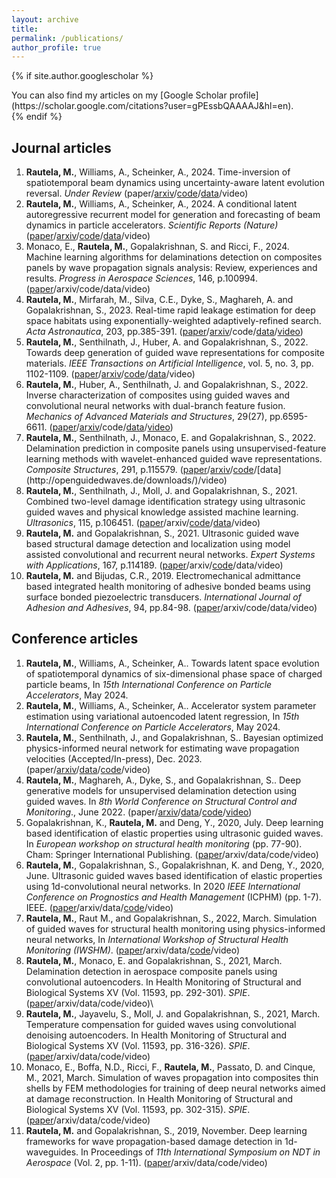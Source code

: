 ```yaml
---
layout: archive
title:
permalink: /publications/
author_profile: true
---
```


{% if site.author.googlescholar %}
  <div class="wordwrap">You can also find my articles on my [Google Scholar profile](https://scholar.google.com/citations?user=gPEssbQAAAAJ&hl=en)</a>.</div>
{% endif %}

## Journal articles
1. **Rautela, M.**, Williams, A., Scheinker, A., 2024. Time-inversion of spatiotemporal beam dynamics using uncertainty-aware latent evolution reversal. *Under Review* (paper/[arxiv](https://arxiv.org/abs/2408.07847)/[code](https://github.com/mahindrautela/rLEM)/[data](https://zenodo.org/records/10819001)/video)
2. **Rautela, M.**, Williams, A., Scheinker, A., 2024. A conditional latent autoregressive recurrent model for generation and forecasting of beam dynamics in particle accelerators. *Scientific Reports (Nature)* ([paper](https://www.nature.com/articles/s41598-024-68944-0)/[arxiv](https://arxiv.org/abs/2403.13858)/[code](https://github.com/mahindrautela/CLARM)/[data](https://zenodo.org/records/10819001)/video)
3. Monaco, E., **Rautela, M.**, Gopalakrishnan, S. and Ricci, F., 2024. Machine learning algorithms for delaminations detection on composites panels by wave propagation signals analysis: Review, experiences and results. *Progress in Aerospace Sciences*, 146, p.100994. ([paper](https://www.sciencedirect.com/science/article/pii/S0376042124000204)/arxiv/code/data/video)
4. **Rautela, M.**, Mirfarah, M., Silva, C.E., Dyke, S., Maghareh, A. and Gopalakrishnan, S., 2023. Real-time rapid leakage estimation for deep space habitats using exponentially-weighted adaptively-refined search. *Acta Astronautica*, 203, pp.385-391. ([paper](https://www.sciencedirect.com/science/article/abs/pii/S0094576522006750?via%3Dihub)/[arxiv](https://arxiv.org/abs/2212.03372)/code/[data](https://www.purdue.edu/rethi/DRL/files.php)/[video](https://www.youtube.com/watch?v=0Ui7jWCh9Uo&t=1s))
5. **Rautela, M.**, Senthilnath, J., Huber, A. and Gopalakrishnan, S., 2022. Towards deep generation of guided wave representations for composite materials. *IEEE Transactions on Artificial Intelligence*, vol. 5, no. 3, pp. 1102-1109. ([paper](https://ieeexplore.ieee.org/document/9991053)/[arxiv](https://arxiv.org/abs/2212.06365)/[code](https://github.com/mahindrautela/VAE-composites)/[data](https://zenodo.org/records/7301863#.ZANZ6HbMJPY)/video)
6. **Rautela, M.**, Huber, A., Senthilnath, J. and Gopalakrishnan, S., 2022. Inverse characterization of composites using guided waves and convolutional neural networks with dual-branch feature fusion. *Mechanics of Advanced Materials and Structures*, 29(27), pp.6595-6611. ([paper](https://www.tandfonline.com/doi/full/10.1080/15376494.2021.1982090)/[arxiv](https://arxiv.org/abs/2204.10486?context=eess.IV)/code/[data](https://zenodo.org/records/7301863#.ZANZ6HbMJPY)/[video](https://github.com/mahindrautela/DualbranchCNN-composites))
7. **Rautela, M.**, Senthilnath, J., Monaco, E. and Gopalakrishnan, S., 2022. Delamination prediction in composite panels using unsupervised-feature learning methods with wavelet-enhanced guided wave representations. *Composite Structures*, 291, p.115579. ([paper](https://www.sciencedirect.com/science/article/abs/pii/S026382232200366X)/[arxiv](https://arxiv.org/abs/2204.09764)/[code]([http://openguidedwaves.de/downloads/](https://github.com/mahindrautela/CAE-AnomalyDetection))/[data](http://openguidedwaves.de/downloads/)/video)
8. **Rautela, M.**, Senthilnath, J., Moll, J. and Gopalakrishnan, S., 2021. Combined two-level damage identification strategy using ultrasonic guided waves and physical knowledge assisted machine learning. *Ultrasonics*, 115, p.106451. ([paper](https://www.sciencedirect.com/science/article/abs/pii/S0041624X2100086X)/arxiv/[code](https://github.com/mahindrautela/PKaML-SHM)/[data](http://openguidedwaves.de/downloads/)/video)
9. **Rautela, M.** and Gopalakrishnan, S., 2021. Ultrasonic guided wave based structural damage detection and localization using model assisted convolutional and recurrent neural networks. *Expert Systems with Applications*, 167, p.114189. ([paper](https://www.sciencedirect.com/science/article/abs/pii/S0957417420309234)/arxiv/[code](https://github.com/mahindrautela/DL-SHM)/data/video)
10. **Rautela, M.** and Bijudas, C.R., 2019. Electromechanical admittance based integrated health monitoring of adhesive bonded beams using surface bonded piezoelectric transducers. *International Journal of Adhesion and Adhesives*, 94, pp.84-98. ([paper](https://www.sciencedirect.com/science/article/abs/pii/S014374961930106X)/arxiv/code/data/video)

## Conference articles
1. **Rautela, M.**, Williams, A., Scheinker, A.. Towards latent space evolution of spatiotemporal dynamics of six-dimensional phase space of charged particle beams, In *15th International Conference on Particle Accelerators*, May 2024.
2. **Rautela, M.**, Williams, A., Scheinker, A.. Accelerator system parameter estimation using variational autoencoded latent regression, In *15th International Conference on Particle Accelerators*, May 2024.
3. **Rautela, M.**, Senthilnath, J., and Gopalakrishnan, S.. Bayesian optimized physics-informed neural network for estimating wave propagation velocities (Accepted/In-press), Dec. 2023. (paper/[arxiv](https://arxiv.org/abs/2312.14064)/[data](https://github.com/mahindrautela/BOPINN)/[code](https://github.com/mahindrautela/BOPINN)/video)
4. **Rautela, M.**, Maghareh, A., Dyke, S., and Gopalakrishnan, S.. Deep generative models for unsupervised delamination detection using guided waves. In *8th World Conference on Structural Control and Monitoring*., June 2022. (paper/[arxiv](https://arxiv.org/abs/2308.05350)/[data](http://openguidedwaves.de/downloads/)/[code](https://github.com/mahindrautela/VAE-AnomalyDetection)/[video](https://www.youtube.com/watch?v=WLXSfPHey00&t=1s))
5. Gopalakrishnan, K., **Rautela, M.** and Deng, Y., 2020, July. Deep learning based identification of elastic properties using ultrasonic guided waves. In *European workshop on structural health monitoring* (pp. 77-90). Cham: Springer International Publishing. ([paper](https://link.springer.com/chapter/10.1007/978-3-030-64908-1_8)/arxiv/data/code/video)
6. **Rautela, M.**, Gopalakrishnan, S., Gopalakrishnan, K. and Deng, Y., 2020, June. Ultrasonic guided waves based identification of elastic properties using 1d-convolutional neural networks. In 2020 *IEEE International Conference on Prognostics and Health Management* (ICPHM) (pp. 1-7). IEEE. ([paper](https://ieeexplore.ieee.org/document/9187057)/arxiv/data/[code](https://github.com/mahindrautela/1DCNN)/video)
7. **Rautela, M.**, Raut M., and Gopalakrishnan, S., 2022, March. Simulation of guided waves for structural health monitoring using physics-informed neural networks, In *International Workshop of Structural Health Monitoring (IWSHM)*. ([paper](https://www.dpi-proceedings.com/index.php/shm2021/article/view/36297)/arxiv/data/[code](https://github.com/mahindrautela/PINNs)/video)
8. **Rautela, M.**, Monaco, E. and Gopalakrishnan, S., 2021, March. Delamination detection in aerospace composite panels using convolutional autoencoders. In Health Monitoring of Structural and Biological Systems XV (Vol. 11593, pp. 292-301). *SPIE*. ([paper](https://www.spiedigitallibrary.org/conference-proceedings-of-spie/11593/2582993/Delamination-detection-in-aerospace-composite-panels-using-convolutional-autoencoders/10.1117/12.2582993.short?SSO=1#_=_)/arxiv/data/code/video)\
9. **Rautela, M.**, Jayavelu, S., Moll, J. and Gopalakrishnan, S., 2021, March. Temperature compensation for guided waves using convolutional denoising autoencoders. In Health Monitoring of Structural and Biological Systems XV (Vol. 11593, pp. 316-326). *SPIE*. ([paper](https://www.spiedigitallibrary.org/conference-proceedings-of-spie/11593/1159319/Temperature-compensation-for-guided-waves-using-convolutional-denoising-autoencoders/10.1117/12.2582986.short#_=_)/arxiv/data/code/video)
10. Monaco, E., Boffa, N.D., Ricci, F., **Rautela, M.**, Passato, D. and Cinque, M., 2021, March. Simulation of waves propagation into composites thin shells by FEM methodologies for training of deep neural networks aimed at damage reconstruction. In Health Monitoring of Structural and Biological Systems XV (Vol. 11593, pp. 302-315). *SPIE*. ([paper](https://www.spiedigitallibrary.org/conference-proceedings-of-spie/11593/1159318/Simulation-of-waves-propagation-into-composites-thin-shells-by-FEM/10.1117/12.2583572.short?SSO=1#_=_)/arxiv/data/code/video)
11. **Rautela, M.** and Gopalakrishnan, S., 2019, November. Deep learning frameworks for wave propagation-based damage detection in 1d-waveguides. In Proceedings of *11th International Symposium on NDT in Aerospace* (Vol. 2, pp. 1-11).  ([paper](https://www.ndt.net/search/docs.php3?id=25046)/arxiv/data/code/video)
